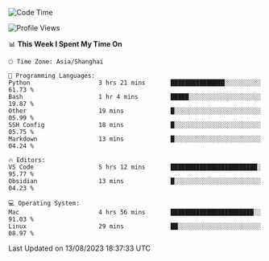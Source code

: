 <!--START_SECTION:waka-->
![Code Time](http://img.shields.io/badge/Code%20Time-132%20hrs%2014%20mins-blue)

![Profile Views](http://img.shields.io/badge/Profile%20Views-22-blue)

📊 **This Week I Spent My Time On** 

```text
🕑︎ Time Zone: Asia/Shanghai

💬 Programming Languages: 
Python                   3 hrs 21 mins       ███████████████░░░░░░░░░░   61.73 % 
Bash                     1 hr 4 mins         █████░░░░░░░░░░░░░░░░░░░░   19.87 % 
Other                    19 mins             █░░░░░░░░░░░░░░░░░░░░░░░░   05.99 % 
SSH Config               18 mins             █░░░░░░░░░░░░░░░░░░░░░░░░   05.75 % 
Markdown                 13 mins             █░░░░░░░░░░░░░░░░░░░░░░░░   04.24 % 

🔥 Editors: 
VS Code                  5 hrs 12 mins       ████████████████████████░   95.77 % 
Obsidian                 13 mins             █░░░░░░░░░░░░░░░░░░░░░░░░   04.23 % 

💻 Operating System: 
Mac                      4 hrs 56 mins       ███████████████████████░░   91.03 % 
Linux                    29 mins             ██░░░░░░░░░░░░░░░░░░░░░░░   08.97 % 
```


 Last Updated on 13/08/2023 18:37:33 UTC
<!--END_SECTION:waka-->